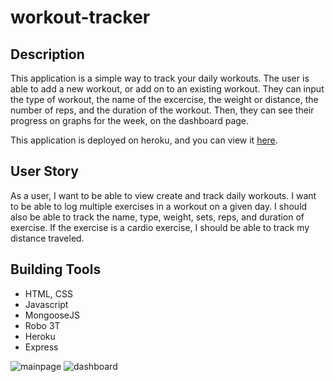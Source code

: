 # workout-tracker

## Description
This application is a simple way to track your daily workouts. The user is able to add a new workout, or add on to an existing workout. They can input the type of workout, the name of the excercise, the weight or distance, the number of reps, and the duration of the workout. Then, they can see their progress on graphs for the week, on the dashboard page. 

This application is deployed on heroku, and you can view it [here](https://floating-bastion-64188.herokuapp.com/).

## User Story
As a user, I want to be able to view create and track daily workouts. I want to be able to log multiple exercises in a workout on a given day. I should also be able to track the name, type, weight, sets, reps, and duration of exercise. If the exercise is a cardio exercise, I should be able to track my distance traveled.

## Building Tools
* HTML, CSS
* Javascript
* MongooseJS
* Robo 3T
* Heroku
* Express

![mainpage](https://user-images.githubusercontent.com/74884495/116840316-9cd96580-ab92-11eb-9dd7-2a6fc2b6a587.png)
![dashboard](https://user-images.githubusercontent.com/74884495/116840338-aa8eeb00-ab92-11eb-8000-ace3fbb0fbe8.png)
